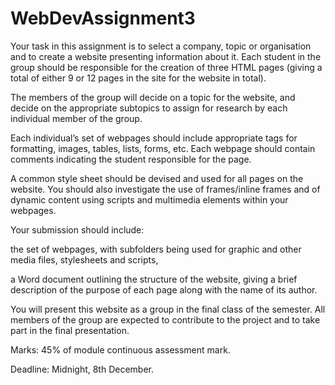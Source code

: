 # WebDevAssignment3

Your task in this assignment is to select a company, topic or organisation and to create a website presenting information about it. Each student in the group should be responsible for the creation of three HTML pages (giving a total of either 9 or 12 pages in the site for the website in total).

The members of the group will decide on a topic for the website, and decide on the appropriate subtopics to assign for research by each individual member of the group.

Each individual’s set of webpages should include appropriate tags for formatting, images, tables, lists, forms, etc. Each webpage should contain comments indicating the student responsible for the page.

A common style sheet should be devised and used for all pages on the website. You should also investigate the use of frames/inline frames and of dynamic content using scripts and multimedia elements within your webpages.

Your submission should include:

the set of webpages, with subfolders being used for graphic and other media files, stylesheets and scripts,

a Word document outlining the structure of the website, giving a brief description of the purpose of each page along with the name of its author.


You will present this website as a group in the final class of the semester. All members of the group are expected to contribute to the project and to take part in the final presentation.

Marks: 45% of module continuous assessment mark.

Deadline: Midnight, 8th December.
